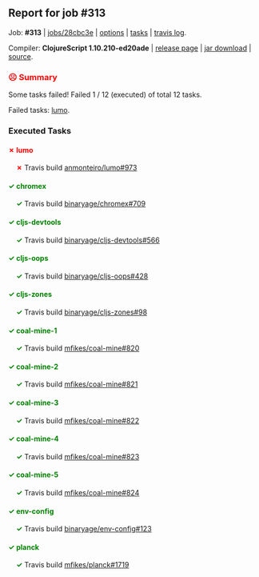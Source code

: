 ## Report for job #313

Job: **#313** | [jobs/28cbc3e](https://github.com/cljs-oss/canary/commit/28cbc3e56d9ae31c29f827ec35fe7ca873f6e4b1) | [options](options.edn) | [tasks](tasks.edn) | [travis log](https://travis-ci.org/cljs-oss/canary/builds/355402361).

Compiler: **ClojureScript 1.10.210-ed20ade** | [release page](https://github.com/cljs-oss/canary/releases/tag/r1.10.210-ed20ade) | [jar download](https://github.com/cljs-oss/canary/releases/download/r1.10.210-ed20ade/clojurescript-1.10.210-ed20ade.jar) | [source](https://github.com/clojure/clojurescript/commit/ed20adefce0d3f76154577ac36814f48a5107216).

### <b style='color:red'>☹ Summary</b>

Some tasks failed! Failed 1 / 12 (executed) of total 12 tasks.

Failed tasks: [lumo](#-lumo).

### Executed Tasks

#### <b style='color:red'>&#x2717; lumo</b>
&nbsp;&nbsp;&nbsp;&nbsp;<b style='color:red'>&#x2717;</b> Travis build [anmonteiro/lumo#973](https://travis-ci.org/anmonteiro/lumo/builds/355405442)<br>

#### <b style='color:green'>&#x2713; chromex</b>
&nbsp;&nbsp;&nbsp;&nbsp;<b style='color:green'>&#x2713;</b> Travis build [binaryage/chromex#709](https://travis-ci.org/binaryage/chromex/builds/355405310)<br>

#### <b style='color:green'>&#x2713; cljs-devtools</b>
&nbsp;&nbsp;&nbsp;&nbsp;<b style='color:green'>&#x2713;</b> Travis build [binaryage/cljs-devtools#566](https://travis-ci.org/binaryage/cljs-devtools/builds/355405306)<br>

#### <b style='color:green'>&#x2713; cljs-oops</b>
&nbsp;&nbsp;&nbsp;&nbsp;<b style='color:green'>&#x2713;</b> Travis build [binaryage/cljs-oops#428](https://travis-ci.org/binaryage/cljs-oops/builds/355405309)<br>

#### <b style='color:green'>&#x2713; cljs-zones</b>
&nbsp;&nbsp;&nbsp;&nbsp;<b style='color:green'>&#x2713;</b> Travis build [binaryage/cljs-zones#98](https://travis-ci.org/binaryage/cljs-zones/builds/355405345)<br>

#### <b style='color:green'>&#x2713; coal-mine-1</b>
&nbsp;&nbsp;&nbsp;&nbsp;<b style='color:green'>&#x2713;</b> Travis build [mfikes/coal-mine#820](https://travis-ci.org/mfikes/coal-mine/builds/355405332)<br>

#### <b style='color:green'>&#x2713; coal-mine-2</b>
&nbsp;&nbsp;&nbsp;&nbsp;<b style='color:green'>&#x2713;</b> Travis build [mfikes/coal-mine#821](https://travis-ci.org/mfikes/coal-mine/builds/355405349)<br>

#### <b style='color:green'>&#x2713; coal-mine-3</b>
&nbsp;&nbsp;&nbsp;&nbsp;<b style='color:green'>&#x2713;</b> Travis build [mfikes/coal-mine#822](https://travis-ci.org/mfikes/coal-mine/builds/355405378)<br>

#### <b style='color:green'>&#x2713; coal-mine-4</b>
&nbsp;&nbsp;&nbsp;&nbsp;<b style='color:green'>&#x2713;</b> Travis build [mfikes/coal-mine#823](https://travis-ci.org/mfikes/coal-mine/builds/355405390)<br>

#### <b style='color:green'>&#x2713; coal-mine-5</b>
&nbsp;&nbsp;&nbsp;&nbsp;<b style='color:green'>&#x2713;</b> Travis build [mfikes/coal-mine#824](https://travis-ci.org/mfikes/coal-mine/builds/355405400)<br>

#### <b style='color:green'>&#x2713; env-config</b>
&nbsp;&nbsp;&nbsp;&nbsp;<b style='color:green'>&#x2713;</b> Travis build [binaryage/env-config#123](https://travis-ci.org/binaryage/env-config/builds/355405392)<br>

#### <b style='color:green'>&#x2713; planck</b>
&nbsp;&nbsp;&nbsp;&nbsp;<b style='color:green'>&#x2713;</b> Travis build [mfikes/planck#1719](https://travis-ci.org/mfikes/planck/builds/355405424)<br>